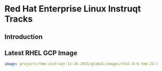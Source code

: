 # Red Hat Enterprise Linux Instruqt Tracks

## Introduction

## Latest RHEL GCP Image

```yml
image: projects/tmm-instruqt-11-26-2021/global/images/rhel-8-5-tmm-22-02-v1
```
